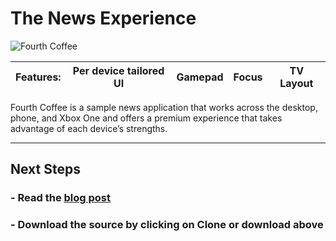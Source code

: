 <!---
  category: Xbox | Gamepad | Focus | TV Layout
  language: cs
  keywords: xbox mobile desktop focus controller gamepad tv
-->

# The News Experience

![Fourth Coffee](http://imgur.com/sfnTBSJ.png)

**Features:** | Per device tailored UI | Gamepad | Focus | TV Layout
---|---|---|---|---

Fourth Coffee is a sample news application that works across the desktop, phone, and Xbox One and offers a premium experience that takes advantage of each device’s strengths. 

***

## Next Steps ##
<!--- ### - Download the sample from the Windows Store. --->

### - Read the [blog post](https://blogs.windows.com/buildingapps/2016/09/09/tailoring-your-app-for-xbox-and-the-tv-app-dev-on-xbox-series)

### - Download the source by clicking on **Clone or download** above

<!--- ### - View the one minute dev video --->